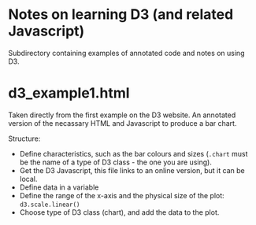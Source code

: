 # Notes on learning D3 (and related Javascript)

Subdirectory containing examples of annotated code and notes on using D3.

#
# d3_example1.html

Taken directly from the first example on the D3 website. An annotated version of the necassary HTML and Javascript to produce a bar chart.

Structure:

* Define characteristics, such as the bar colours and sizes (```.chart``` must be the name of a type of D3 class - the one you are using).
* Get the D3 Javascript, this file links to an online version, but it can be local.
* Define data in a variable
* Define the range of the x-axis and the physical size of the plot: ```d3.scale.linear()```
* Choose type of D3 class (chart), and add the data to the plot.
